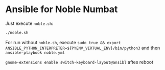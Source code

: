 # Ansible for Noble Numbat

Just execute `noble.sh`:

```bash
./noble.sh
```

For run without `noble.sh`, execute `sudo true && export ANSIBLE_PYTHON_INTERPRETER=${PYENV_VIRTUAL_ENV}/bin/python3` and then `ansible-playbook noble.yml`

`gnome-extensions enable switch-keyboard-layout@ansibl` aftes reboot
